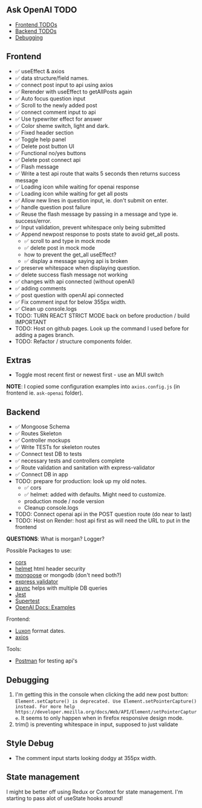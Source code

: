 ## Ask OpenAI TODO

- [Frontend TODOs](#frontend)
- [Backend TODOs](#backend)
- [Debugging](#debugging)

## Frontend

- ✅ useEffect & axios
- ✅ data structure/field names.
- ✅ connect post input to api using axios
- ✅ Rerender with useEffect to getAllPosts again
- ✅ Auto focus question input
- ✅ Scroll to the newly added post
- ✅ connect comment input to api
- ✅ Use typewriter effect for answer
- ✅ Color sheme switch, light and dark.
- ✅ Fixed header section
- ✅ Toggle help panel
- ✅ Delete post button UI
- ✅ Functional no/yes buttons
- ✅ Delete post connect api
- ✅ Flash message
- ✅ Write a test api route that waits 5 seconds then returns success message
- ✅ Loading icon while waiting for openai response
- ✅ Loading icon while waiting for get all posts
- ✅ Allow new lines in question input, ie. don't submit on enter.
- ✅ handle question post failure
- ✅ Reuse the flash message by passing in a message and type ie. success/error.
- ✅ Input validation, prevent whitespace only being submitted
- ✅ Append newpost response to posts state to avoid get_all posts.
  - ✅ scroll to and type in mock mode
  - ✅ delete post in mock mode
  - how to prevent the get_all useEffect?
  - ✅ display a message saying api is broken
- ✅ preserve whitespace when displaying question.
- ✅ delete success flash message not working
- ✅ changes with api connected (without openAI)
- ✅ adding comments
- ✅ post question with openAI api connected
- ✅ Fix comment input for below 355px width.
- ✅ Clean up console.logs
- TODO: TURN REACT STRICT MODE back on before production / build IMPORTANT
- TODO: Host on github pages. Look up the command I used before for adding a pages branch.
- TODO: Refactor / structure components folder.

## Extras

- Toggle most recent first or newest first - use an MUI switch

**NOTE**: I copied some configuration examples into `axios.config.js` (in frontend ie. `ask-openai` folder).

## Backend

- ✅ Mongoose Schema
- ✅ Routes Skeleton
- ✅ Controller mockups
- ✅ Write TESTs for skeleton routes
- ✅ Connect test DB to tests
- ✅ necessary tests and controllers complete
- ✅ Route validation and sanitation with express-validator
- ✅ Connect DB in app
- TODO: prepare for production: look up my old notes.
  - ✅ cors
  - ✅ helmet: added with defaults. Might need to customize.
  - production mode / node version
  - Cleanup console.logs
- TODO: Connect openai api in the POST question route (do near to last)
- TODO: Host on Render: host api first as will need the URL to put in the frontend

**QUESTIONS**: What is morgan? Logger?

Possible Packages to use:

- [cors](https://www.npmjs.com/package/cors)
- [helmet](https://helmetjs.github.io/) html header security
- [mongoose](https://mongoosejs.com/) or mongodb (don't need both?)
- [express validator](https://express-validator.github.io/docs/)
- [async](https://caolan.github.io/async/v3/) helps with multiple DB queries
- [Jest](https://jestjs.io/)
- [Supertest](https://github.com/ladjs/supertest#readme)
- [OpenAI Docs: Examples](https://platform.openai.com/examples)

Frontend:

- [Luxon](https://moment.github.io/luxon/#/?id=luxon) format dates.
- [axios](https://axios-http.com/)

Tools:

- [Postman](https://www.postman.com/) for testing api's

## Debugging

1. I'm getting this in the console when clicking the add new post button: `Element.setCapture() is deprecated. Use Element.setPointerCapture() instead. For more help https://developer.mozilla.org/docs/Web/API/Element/setPointerCapture`. It seems to only happen when in firefox responsive design mode.
2. trim() is preventing whitespace in input, supposed to just validate

## Style Debug

- The comment input starts looking dodgy at 355px width.

## State management

I might be better off using Redux or Context for state management. I'm starting to pass alot of useState hooks around!

